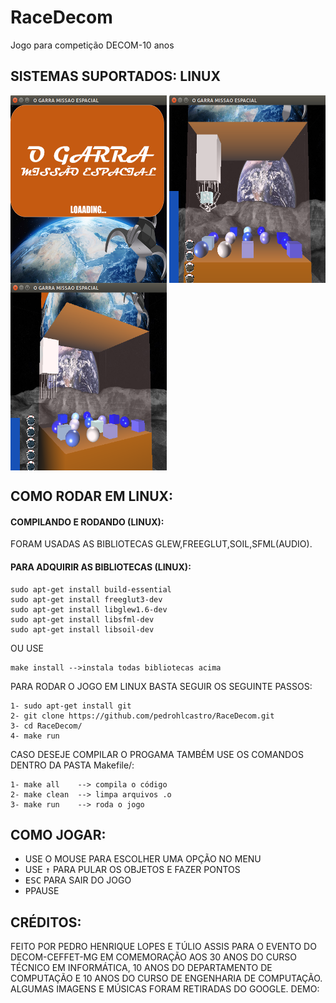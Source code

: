 # RaceDecom
Jogo para competição DECOM-10 anos
<h2>SISTEMAS SUPORTADOS: LINUX</h2>

<img align="center" src="https://github.com/pedrohlcastro/CG-o-garra/blob/master/screenshots/img1.png?raw=true" width="250" height="300"/>
<img align="center" src="https://github.com/pedrohlcastro/CG-o-garra/blob/master/screenshots/img2.png?raw=true" width="250" height="300"/>
<img align="center" src="https://github.com/pedrohlcastro/CG-o-garra/blob/master/screenshots/im3.png?raw=true" width="250" height="300"/>

<h2>COMO RODAR EM LINUX:</h2>

<h4>COMPILANDO E RODANDO (LINUX):</h4>

FORAM USADAS AS BIBLIOTECAS GLEW,FREEGLUT,SOIL,SFML(AUDIO).
<h4>PARA ADQUIRIR AS BIBLIOTECAS (LINUX):</h4>
	
	sudo apt-get install build-essential
	sudo apt-get install freeglut3-dev
	sudo apt-get install libglew1.6-dev
	sudo apt-get install libsfml-dev
	sudo apt-get install libsoil-dev

OU USE 

	make install -->instala todas bibliotecas acima

PARA RODAR O JOGO EM LINUX BASTA SEGUIR OS SEGUINTE PASSOS:
	
	1- sudo apt-get install git
	2- git clone https://github.com/pedrohlcastro/RaceDecom.git
	3- cd RaceDecom/
	4- make run

CASO DESEJE COMPILAR O PROGAMA TAMBÉM USE OS COMANDOS DENTRO DA PASTA Makefile/:

	1- make all    --> compila o código
	2- make clean  --> limpa arquivos .o
	3- make run    --> roda o jogo
	
<h2>COMO JOGAR:</h2>
<ul>
<li>USE O MOUSE PARA ESCOLHER UMA OPÇÃO NO MENU</li>
<li>USE <kbd>↑</kbd> PARA PULAR OS OBJETOS E FAZER PONTOS</li>
<li><kbd>ESC</kbd> PARA SAIR DO JOGO</li>
<li><kbd>P</kbd>PAUSE</li>
</ul>
<h2>CRÉDITOS:</h2>
FEITO POR PEDRO HENRIQUE LOPES E TÚLIO ASSIS PARA O EVENTO DO DECOM-CEFFET-MG EM COMEMORAÇÃO AOS 30 ANOS DO CURSO TÉCNICO EM INFORMÁTICA, 10 ANOS DO DEPARTAMENTO DE COMPUTAÇÃO E 10 ANOS DO CURSO DE ENGENHARIA DE COMPUTAÇÃO.
ALGUMAS IMAGENS E MÚSICAS FORAM RETIRADAS DO GOOGLE.
DEMO: 
